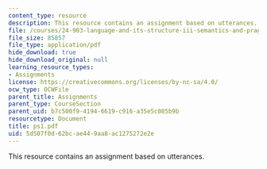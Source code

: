 ```yaml
---
content_type: resource
description: This resource contains an assignment based on utterances.
file: /courses/24-903-language-and-its-structure-iii-semantics-and-pragmatics-spring-2005/5d507f0d62bcae449aa8ac1275272e2e_ps1.pdf
file_size: 85857
file_type: application/pdf
hide_download: true
hide_download_original: null
learning_resource_types:
- Assignments
license: https://creativecommons.org/licenses/by-nc-sa/4.0/
ocw_type: OCWFile
parent_title: Assignments
parent_type: CourseSection
parent_uid: b7c500f9-4194-6619-c916-a35e5c085b9b
resourcetype: Document
title: ps1.pdf
uid: 5d507f0d-62bc-ae44-9aa8-ac1275272e2e
---
```

This resource contains an assignment based on utterances.